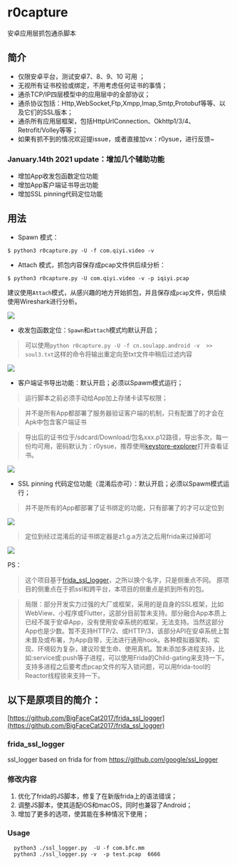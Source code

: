 # r0capture

安卓应用层抓包通杀脚本

## 简介

- 仅限安卓平台，测试安卓7、8、9、10 可用 ；
- 无视所有证书校验或绑定，不用考虑任何证书的事情；
- 通杀TCP/IP四层模型中的应用层中的全部协议；
- 通杀协议包括：Http,WebSocket,Ftp,Xmpp,Imap,Smtp,Protobuf等等、以及它们的SSL版本；
- 通杀所有应用层框架，包括HttpUrlConnection、Okhttp1/3/4、Retrofit/Volley等等；
- 如果有抓不到的情况欢迎提issue，或者直接加vx：r0ysue，进行反馈~

### January.14th 2021 update：增加几个辅助功能

- 增加App收发包函数定位功能
- 增加App客户端证书导出功能
- 增加SSL pinning代码定位功能

## 用法

- Spawn 模式：

`$ python3 r0capture.py -U -f com.qiyi.video -v`

- Attach 模式，抓包内容保存成pcap文件供后续分析：

`$ python3 r0capture.py -U com.qiyi.video -v -p iqiyi.pcap`

建议使用`Attach`模式，从感兴趣的地方开始抓包，并且保存成`pcap`文件，供后续使用Wireshark进行分析。

![](pic/Sample.PNG)

- 收发包函数定位：`Spawn`和`attach`模式均默认开启；

> 可以使用`python r0capture.py -U -f cn.soulapp.android -v  >> soul3.txt`这样的命令将输出重定向至txt文件中稍后过滤内容

![](pic/locator.png)

- 客户端证书导出功能：默认开启；必须以Spawm模式运行；

> 运行脚本之前必须手动给App加上存储卡读写权限；

> 并不是所有App都部署了服务器验证客户端的机制，只有配置了的才会在Apk中包含客户端证书

> 导出后的证书位于/sdcard/Download/包名xxx.p12路径，导出多次，每一份均可用，密码默认为：r0ysue，推荐使用[keystore-explorer](http://keystore-explorer.org/)打开查看证书。

![](pic/clientcer.png)

- SSL pinning 代码定位功能（混淆后亦可）：默认开启；必须以Spawm模式运行；

> 并不是所有的App都部署了证书绑定的功能，只有部署了的才可以定位到

![](pic/sslunpinningcer.png)

> 定位到经过混淆后的证书绑定器是z1.g.a方法之后用frida来过掉即可

![](pic/bypass.png)


PS：

> 这个项目基于[frida_ssl_logger](https://github.com/BigFaceCat2017/frida_ssl_logger)，之所以换个名字，只是侧重点不同。 原项目的侧重点在于抓ssl和跨平台，本项目的侧重点是抓到所有的包。

> 局限：部分开发实力过强的大厂或框架，采用的是自身的SSL框架，比如WebView、小程序或Flutter，这部分目前暂未支持。部分融合App本质上已经不属于安卓App，没有使用安卓系统的框架，无法支持。当然这部分App也是少数。暂不支持HTTP/2、或HTTP/3，该部分API在安卓系统上暂未普及或布署，为App自带，无法进行通用hook。各种模拟器架构、实现、环境较为复杂，建议珍爱生命、使用真机。暂未添加多进程支持，比如:service或:push等子进程，可以使用Frida的Child-gating来支持一下。支持多进程之后要考虑pcap文件的写入锁问题，可以用frida-tool的Reactor线程锁来支持一下。

## 以下是原项目的简介：

[https://github.com/BigFaceCat2017/frida_ssl_logger](https://github.com/BigFaceCat2017/frida_ssl_logger)

### frida_ssl_logger
ssl_logger based on frida
for from https://github.com/google/ssl_logger

### 修改内容
1. 优化了frida的JS脚本，修复了在新版frida上的语法错误；
2. 调整JS脚本，使其适配iOS和macOS，同时也兼容了Android；
3. 增加了更多的选项，使其能在多种情况下使用；

### Usage
  ```shell
    python3 ./ssl_logger.py  -U -f com.bfc.mm
    python3 ./ssl_logger.py -v  -p test.pcap  6666
  ````
